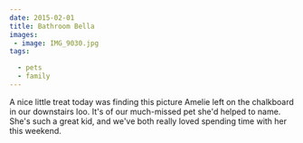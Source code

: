 ```yaml
---
date: 2015-02-01
title: Bathroom Bella
images: 
 - image: IMG_9030.jpg
tags:

  - pets
  - family
---
```

A nice little treat today was finding this picture Amelie left on the chalkboard in our downstairs loo. It's of our much-missed pet she'd helped to name. She's such a great kid, and we've both really loved spending time with her this weekend. 